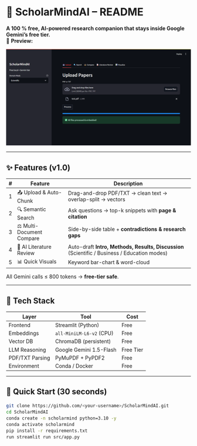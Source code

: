 # 📘 ScholarMindAI – README

**A 100 % free, AI-powered research companion that stays inside Google Gemini’s free tier.**  
🚀 **Preview:**

![ScholarMindAI Preview](preview2.png)

---

## ✨ Features (v1.0)

| # | Feature | Description |
|--|--|--|
|1|📤 Upload & Auto-Chunk|Drag-and-drop PDF/TXT → clean text → overlap-split → vectors|
|2|🔍 Semantic Search|Ask questions → top-k snippets with **page & citation**|
|3|⚖️ Multi-Document Compare|Side-by-side table + **contradictions & research gaps**|
|4|📝 AI Literature Review|Auto-draft **Intro, Methods, Results, Discussion** (Scientific / Business / Education modes)|
|5|📊 Quick Visuals|Keyword bar-chart & word-cloud|

All Gemini calls ≤ 800 tokens → **free-tier safe**.

---

## 🧰 Tech Stack

| Layer | Tool | Cost |
|---|---|---|
Frontend | Streamlit (Python) | Free  
Embeddings | `all-MiniLM-L6-v2` (CPU) | Free  
Vector DB | ChromaDB (persistent) | Free  
LLM Reasoning | Google Gemini 1.5-Flash | Free Tier  
PDF/TXT Parsing | PyMuPDF + PyPDF2 | Free  
Environment | Conda / Docker | Free  

---

## 🚀 Quick Start (30 seconds)

   ```bash
   git clone https://github.com/<your-username>/ScholarMindAI.git
   cd ScholarMindAI
   conda create -n scholarmind python=3.10 -y
   conda activate scholarmind
   pip install -r requirements.txt
   run streamlit run src/app.py
